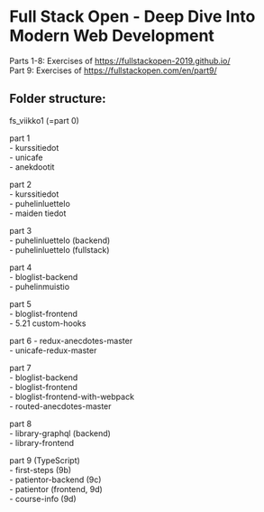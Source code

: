 # Full Stack Open - Deep Dive Into Modern Web Development
Parts 1-8: Exercises of https://fullstackopen-2019.github.io/    
Part 9: Exercises of https://fullstackopen.com/en/part9/    

## Folder structure:    
fs_viikko1 (=part 0)    
    
part 1    
    - kurssitiedot    
    - unicafe     
    - anekdootit    
         
part 2    
    - kurssitiedot    
    - puhelinluettelo    
    - maiden tiedot    
         
part 3   
    - puhelinluettelo (backend)    
    - puhelinluettelo (fullstack)     
         
part 4    
    - bloglist-backend    
    - puhelinmuistio     
         
part 5    
    - bloglist-frontend     
    - 5.21 custom-hooks     
        
part 6 
    - redux-anecdotes-master     
    - unicafe-redux-master    
         
part 7    
    - bloglist-backend     
    - bloglist-frontend     
    - bloglist-frontend-with-webpack     
    - routed-anecdotes-master     
         
part 8    
    - library-graphql (backend)    
    - library-frontend     

part 9 (TypeScript)     
    - first-steps (9b)         
    - patientor-backend (9c)      
    - patientor (frontend, 9d)      
    - course-info (9d)     

